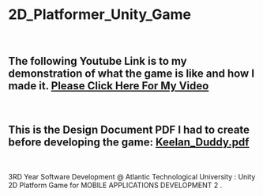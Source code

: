 # 2D_Platformer_Unity_Game

<br>

## The following Youtube Link is to my demonstration of what the game is like and how I made it. [Please Click Here For My Video](https://www.youtube.com/watch?v=8aa8d8bhbPE)

<br>

## This is the Design Document PDF I had to create before developing the game: [Keelan_Duddy.pdf](https://github.com/Keelan1996/2D_Platformer_Unity_Game/files/8934583/Keelan_Duddy.pdf)

<br>


3RD Year Software Development @ Atlantic Technological University :  Unity 2D Platform Game for  MOBILE APPLICATIONS DEVELOPMENT 2 .

